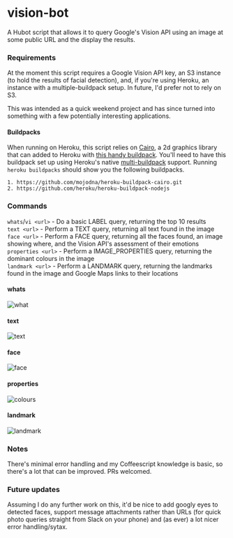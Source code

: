 # vision-bot
A Hubot script that allows it to query Google's Vision API using an image at some public URL and the display the results.

### Requirements

At the moment this script requires a Google Vision API key, an S3 instance (to hold the results of facial detection), and, if you're using Heroku, an instance with a multiple-buildpack setup. In future, I'd prefer not to rely on S3. 

This was intended as a quick weekend project and has since turned into something with a few potentially interesting applications.  

#### Buildpacks

When running on Heroku, this script relies on [Cairo](http://cairographics.org/), a 2d graphics library that can added to Heroku with [this handy buildpack](https://github.com/mojodna/heroku-buildpack-cairo). You'll need to have this buildpack set up using Heroku's native [multi-buildpack](https://devcenter.heroku.com/articles/using-multiple-buildpacks-for-an-app) support. Running `heroku buildpacks` should show you the following buildpacks. 

```
1. https://github.com/mojodna/heroku-buildpack-cairo.git
2. https://github.com/heroku/heroku-buildpack-nodejs
```

### Commands


`whats`/`vi <url>` - Do a basic LABEL query, returning the top 10 results  
`text <url>` - Perform a TEXT query, returning all text found in the image  
`face <url>` - Perform a FACE query, returning all the faces found, an image showing where, and the Vision API's assessment of their emotions  
`properties <url>` - Perform a IMAGE_PROPERTIES query, returning the dominant colours in the image  
`landmark <url>` - Perform a LANDMARK query, returning the landmarks found in the image and Google Maps links to their locations  


#### whats
![what](https://github.com/ryanbateman/vision-bot/raw/master/examples/what.png)

#### text
![text](https://github.com/ryanbateman/vision-bot/raw/master/examples/text.png)

#### face
![face](https://github.com/ryanbateman/vision-bot/raw/master/examples/face.png)

#### properties
![colours](https://github.com/ryanbateman/vision-bot/raw/master/examples/colours.png)

#### landmark
![landmark](https://github.com/ryanbateman/vision-bot/raw/master/examples/landmarks.png)

### Notes

There's minimal error handling and my Coffeescript knowledge is basic, so there's a lot that can be improved. PRs welcomed.  

### Future updates

Assuming I do any further work on this, it'd be nice to add googly eyes to detected faces, support message attachments rather than URLs (for quick photo queries straight from Slack on your phone) and (as ever) a lot nicer error handling/sytax. 
